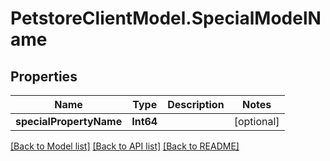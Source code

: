 # PetstoreClientModel.SpecialModelName

## Properties
Name | Type | Description | Notes
------------ | ------------- | ------------- | -------------
**specialPropertyName** | **Int64** |  | [optional] 

[[Back to Model list]](../README.md#documentation-for-models) [[Back to API list]](../README.md#documentation-for-api-endpoints) [[Back to README]](../README.md)


